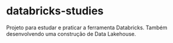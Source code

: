 # databricks-studies
Projeto para estudar e praticar a ferramenta Databricks. Também desenvolvendo uma construção de Data Lakehouse.
